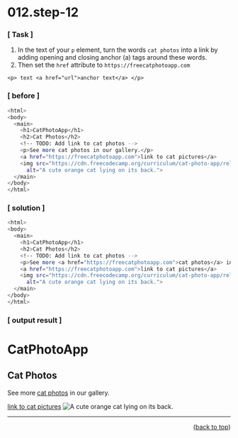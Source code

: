 <a name="topage"></a>

# 012.step-12

### [ Task ]
  1. In the text of your `p` element, turn the words `cat photos` into a link by adding opening and closing anchor (a) tags around these words.
  2. Then set the `href` attribute to `https://freecatphotoapp.com`

```
<p> text <a href="url">anchor text</a> </p>
```
  
### [ before ]

```sh
<html>
<body>
  <main>
    <h1>CatPhotoApp</h1>
    <h2>Cat Photos</h2>
    <!-- TODO: Add link to cat photos -->
    <p>See more cat photos in our gallery.</p>
    <a href="https://freecatphotoapp.com">link to cat pictures</a>
    <img src="https://cdn.freecodecamp.org/curriculum/cat-photo-app/relaxing-cat.jpg"
      alt="A cute orange cat lying on its back.">
  </main>
</body>
</html>
```

### [ solution ]

```sh
<html>
<body>
  <main>
    <h1>CatPhotoApp</h1>
    <h2>Cat Photos</h2>
    <!-- TODO: Add link to cat photos -->
    <p>See more <a href="https://freecatphotoapp.com">cat photos</a> in our gallery.</p>
    <a href="https://freecatphotoapp.com">link to cat pictures</a>
    <img src="https://cdn.freecodecamp.org/curriculum/cat-photo-app/relaxing-cat.jpg"
      alt="A cute orange cat lying on its back.">
  </main>
</body>
</html>
```
### [ output result ]

<html>
<body>
  <main>
    <h1>CatPhotoApp</h1>
    <h2>Cat Photos</h2>
    <!-- TODO: Add link to cat photos -->
    <p>See more <a href="https://freecatphotoapp.com">cat photos</a> in our gallery.</p>
    <a href="https://freecatphotoapp.com">link to cat pictures</a>
    <img src="https://cdn.freecodecamp.org/curriculum/cat-photo-app/relaxing-cat.jpg"
      alt="A cute orange cat lying on its back.">
  </main>
</body>
</html>

-----

<p align="right">(<a href="#topage">back to top</a>)</p>
<br/>
<br/>
